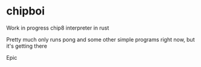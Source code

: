 # chipboi
Work in progress chip8 interpreter in rust

Pretty much only runs pong and some other simple programs right now, but it's getting there

Epic
